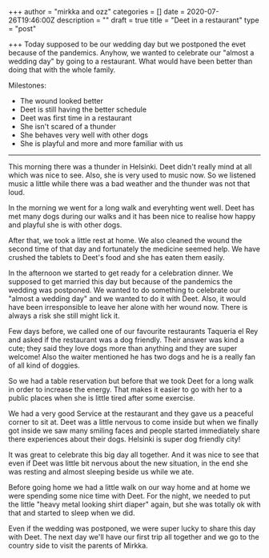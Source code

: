 +++
author = "mirkka and ozz"
categories = []
date = 2020-07-26T19:46:00Z
description = ""
draft = true
title = "Deet in a restaurant"
type = "post"

+++
Today supposed to be our wedding day but we postponed the evet because of the pandemics. Anyhow, we wanted to celebrate our "almost a wedding day" by going to a restaurant. What would have been better than doing that with the whole family.

Milestones:

* The wound looked better
* Deet is still having the better schedule
* Deet was first time in a restaurant
* She isn't scared of a thunder
* She behaves very well with other dogs
* She is playful and more and more familiar with us

***

This morning there was a thunder in Helsinki. Deet didn't really mind at all which was nice to see. Also, she is very used to music now. So we listened music a little while there was a bad weather and the thunder was not that loud.

In the morning we went for a long walk and everyhting went well. Deet has met many dogs during our walks and it has been nice to realise how happy and playful she is with other dogs.

After that, we took a little rest at home. We also cleaned the wound the second time of that day and fortunately the medicine seemed help. We have crushed the tablets to Deet's food and she has eaten them easily. 

In the afternoon we started to get ready for a celebration dinner. We supposed to get married this day but because of the pandemics the wedding was postponed. We wanted to do something to celebrate our "almost a  wedding day" and we wanted to do it with Deet. Also, it would have been irresponsible to leave her alone with her wound now. There is always a risk she still might lick it. 

Few days before, we called one of our favourite restaurants Taqueria el Rey and asked if the restaurant was a dog friendly. Their answer was kind a cute; they said they love dogs more than anything and they are super welcome! Also the waiter mentioned he has two dogs and he is a really fan of all kind of doggies. 

So we had a table reservation but before that we took Deet for a long walk in order to increase the energy. That makes it easier to go with her to a public places when she is little tired after some exercise. 

We had a very good Service at the restaurant and they gave us a peaceful corner to sit at. Deet was a little nervous to come inside but when we finally got inside we saw many smiling faces and people started immediately share there experiences about their dogs. Helsinki is super dog friendly city!

It was great to celebrate this big day all together. And it was nice to see that even if Deet was little bit nervous about the new situation, in the end she was resting and almost sleeping beside us while we ate. 

Before going home we had a little walk on our way home and at home we were spending some nice time with Deet. For the night, we needed to put the little "heavy metal looking shirt diaper" again, but she was totally ok with that and started to sleep when we did.

Even if the wedding was postponed, we were super lucky to share this day with Deet. The next day we'll have our first trip all together and we go to the country side to visit the parents of Mirkka.